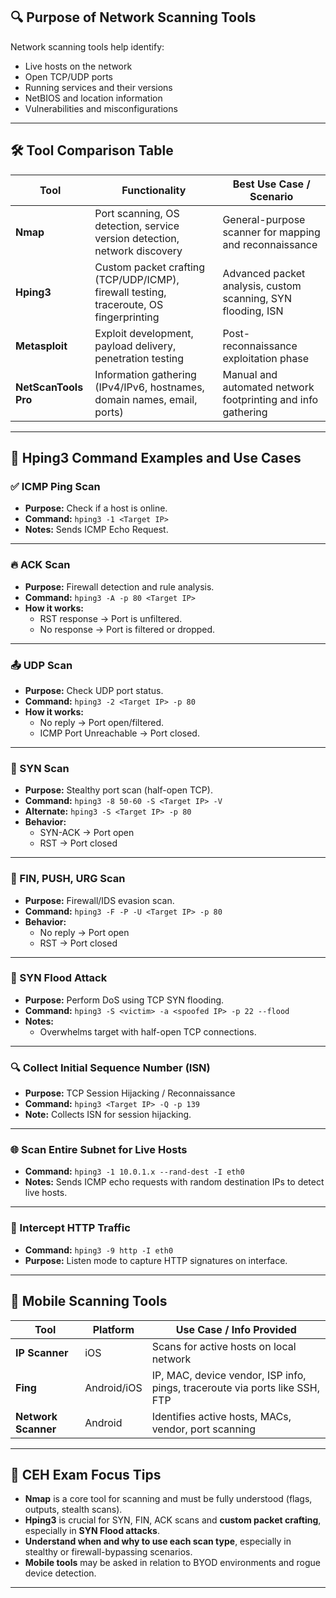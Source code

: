 ## 🔍 Purpose of Network Scanning Tools

Network scanning tools help identify:
- Live hosts on the network
- Open TCP/UDP ports
- Running services and their versions
- NetBIOS and location information
- Vulnerabilities and misconfigurations

---

## 🛠️ Tool Comparison Table

| Tool              | Functionality                                                                                   | Best Use Case / Scenario                                         |
|-------------------|--------------------------------------------------------------------------------------------------|------------------------------------------------------------------|
| **Nmap**          | Port scanning, OS detection, service version detection, network discovery                        | General-purpose scanner for mapping and reconnaissance           |
| **Hping3**        | Custom packet crafting (TCP/UDP/ICMP), firewall testing, traceroute, OS fingerprinting           | Advanced packet analysis, custom scanning, SYN flooding, ISN     |
| **Metasploit**    | Exploit development, payload delivery, penetration testing                                       | Post-reconnaissance exploitation phase                           |
| **NetScanTools Pro** | Information gathering (IPv4/IPv6, hostnames, domain names, email, ports)                        | Manual and automated network footprinting and info gathering     |

---

## 🔧 Hping3 Command Examples and Use Cases

### ✅ ICMP Ping Scan
- **Purpose:** Check if a host is online.
- **Command:** `hping3 -1 <Target IP>`
- **Notes:** Sends ICMP Echo Request.

---

### 🔥 ACK Scan
- **Purpose:** Firewall detection and rule analysis.
- **Command:** `hping3 -A -p 80 <Target IP>`
- **How it works:** 
  - RST response → Port is unfiltered.
  - No response → Port is filtered or dropped.

---

### 📤 UDP Scan
- **Purpose:** Check UDP port status.
- **Command:** `hping3 -2 <Target IP> -p 80`
- **How it works:** 
  - No reply → Port open/filtered.
  - ICMP Port Unreachable → Port closed.

---

### 📡 SYN Scan
- **Purpose:** Stealthy port scan (half-open TCP).
- **Command:** `hping3 -8 50-60 -S <Target IP> -V`
- **Alternate:** `hping3 -S <Target IP> -p 80`
- **Behavior:**
  - SYN-ACK → Port open
  - RST → Port closed

---

### 🚩 FIN, PUSH, URG Scan
- **Purpose:** Firewall/IDS evasion scan.
- **Command:** `hping3 -F -P -U <Target IP> -p 80`
- **Behavior:**
  - No reply → Port open
  - RST → Port closed

---

### 🌊 SYN Flood Attack
- **Purpose:** Perform DoS using TCP SYN flooding.
- **Command:** `hping3 -S <victim> -a <spoofed IP> -p 22 --flood`
- **Notes:**
  - Overwhelms target with half-open TCP connections.

---

### 🔍 Collect Initial Sequence Number (ISN)
- **Purpose:** TCP Session Hijacking / Reconnaissance
- **Command:** `hping3 <Target IP> -Q -p 139`
- **Note:** Collects ISN for session hijacking.

---

### 🌐 Scan Entire Subnet for Live Hosts
- **Command:** `hping3 -1 10.0.1.x --rand-dest -I eth0`
- **Notes:** Sends ICMP echo requests with random destination IPs to detect live hosts.

---

### 📡 Intercept HTTP Traffic
- **Command:** `hping3 -9 http -I eth0`
- **Purpose:** Listen mode to capture HTTP signatures on interface.

---

## 📱 Mobile Scanning Tools

| Tool              | Platform       | Use Case / Info Provided                                                                 |
|-------------------|----------------|-------------------------------------------------------------------------------------------|
| **IP Scanner**     | iOS            | Scans for active hosts on local network                                                  |
| **Fing**           | Android/iOS    | IP, MAC, device vendor, ISP info, pings, traceroute via ports like SSH, FTP              |
| **Network Scanner**| Android        | Identifies active hosts, MACs, vendor, port scanning                                     |

---

## 🧠 CEH Exam Focus Tips

- **Nmap** is a core tool for scanning and must be fully understood (flags, outputs, stealth scans).
- **Hping3** is crucial for SYN, FIN, ACK scans and **custom packet crafting**, especially in **SYN Flood attacks**.
- **Understand when and why to use each scan type**, especially in stealthy or firewall-bypassing scenarios.
- **Mobile tools** may be asked in relation to BYOD environments and rogue device detection.

---
